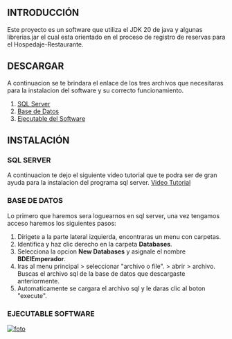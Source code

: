 
##  INTRODUCCIÓN
Este proyecto es un software que utiliza el JDK 20 de java y algunas librerias.jar el cual esta orientado en el proceso de registro de reservas para el Hospedaje-Restaurante.

## DESCARGAR
A continuacion se te brindara el enlace de los tres archivos que necesitaras para la instalacion del software y su correcto funcionamiento.

1. [SQL Server](https://www.microsoft.com/es-ar/download/details.aspx?id=101064 "SQL Server")
2. [Base de Datos](https://drive.google.com/file/d/1eo0G-ftbK1I7LlABk6iXLaRHT3qD-2Li/view?usp=sharing "BASE DE DATOS")
3. [Ejecutable del Software](# "Ejecutable del Software") 

## INSTALACIÓN
### SQL SERVER
A continuacion te dejo el siguiente video tutorial que te podra ser de gran ayuda para la instalacion del programa sql server.
[Video Tutorial](https://www.youtube.com/watch?v=oYHmKFiNOYs&ab_channel=UskoKruM2010 "Video Tutorial")

### BASE DE DATOS
Lo primero que haremos sera loguearnos en sql server, una vez tengamos acceso haremos los siguientes pasos:

1. Dirigete a la parte lateral izquierda, encontraras un menu con carpetas.
2. Identifica y haz clic derecho en la carpeta **Databases**.
3. Selecciona la opcion **New Databases** y asignale el nombre **BDElEmperador**.
4. Iras al menu principal > seleccionar "archivo o file". > abrir > archivo. Buscas el archivo sql de la base de datos que descargaste anteriormente.
5. Automaticamente se cargara el archivo sql y le daras clic al boton "execute".

###  EJECUTABLE SOFTWARE
[![foto](http://imparteconocimientos.com/wp-content/uploads/2023/06/foto-software.png "foto")](http://http://imparteconocimientos.com/wp-content/uploads/2023/06/foto-software.png "foto")
